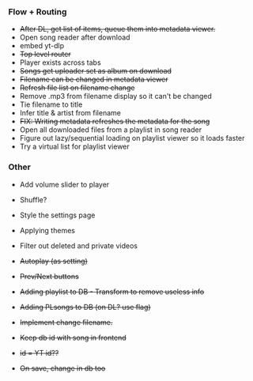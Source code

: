 ### Flow + Routing

- ~~After DL, get list of items, queue them into metadata viewer.~~
- Open song reader after download
- embed yt-dlp
- ~~Top level router~~
- Player exists across tabs
- ~~Songs get uploader set as album on download~~
- ~~Filename can be changed in metadata viewer~~
- ~~Refresh file list on filename change~~
- Remove .mp3 from filename display so it can't be changed
- Tie filename to title
- Infer title & artist from filename
- ~~FIX: Writing metadata refreshes the metadata for the song~~
- Open all downloaded files from a playlist in song reader
- Figure out lazy/sequential loading on playlist viewer so it loads faster
- Try a virtual list for playlist viewer

### Other

- Add volume slider to player
- Shuffle?
- Style the settings page
- Applying themes
- Filter out deleted and private videos

- ~~Autoplay (as setting)~~
- ~~Prev/Next buttons~~
- ~~Adding playlist to DB - Transform to remove useless info~~
- ~~Adding PLsongs to DB (on DL? use flag)~~
- ~~Implement change filename.~~
- ~~Keep db id with song in frontend~~
- ~~id = YT id??~~
- ~~On save, change in db too~~
